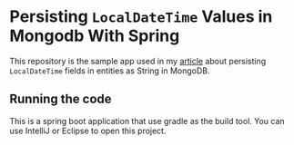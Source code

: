 # Persisting `LocalDateTime` Values in Mongodb With Spring

This repository is the sample app used in my [article](https://www.chamindu.dev/posts/localdatetime-spring-mongodb/) about persisting `LocalDateTime` fields in entities as String
in MongoDB. 

## Running the code

This is a spring boot application that use gradle as the build tool. You can use IntelliJ or Eclipse to open this project.